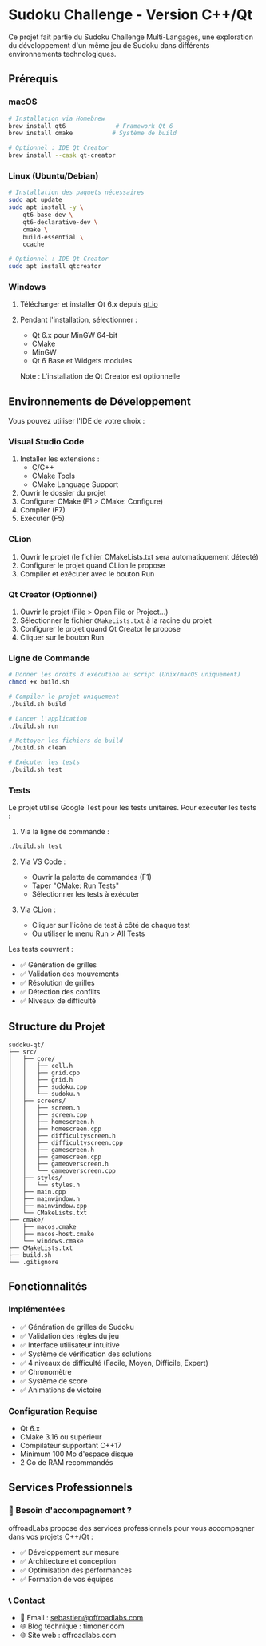# Sudoku Challenge - Version C++/Qt

Ce projet fait partie du Sudoku Challenge Multi-Langages, une exploration du développement d'un même jeu de Sudoku dans différents environnements technologiques.

## Prérequis

### macOS
```bash
# Installation via Homebrew
brew install qt6              # Framework Qt 6
brew install cmake           # Système de build

# Optionnel : IDE Qt Creator
brew install --cask qt-creator
```

### Linux (Ubuntu/Debian)
```bash
# Installation des paquets nécessaires
sudo apt update
sudo apt install -y \
    qt6-base-dev \
    qt6-declarative-dev \
    cmake \
    build-essential \
    ccache

# Optionnel : IDE Qt Creator
sudo apt install qtcreator
```

### Windows
1. Télécharger et installer Qt 6.x depuis [qt.io](https://www.qt.io/download-open-source)
2. Pendant l'installation, sélectionner :
   - Qt 6.x pour MinGW 64-bit
   - CMake
   - MinGW
   - Qt 6 Base et Widgets modules
   
   Note : L'installation de Qt Creator est optionnelle

## Environnements de Développement

Vous pouvez utiliser l'IDE de votre choix :

### Visual Studio Code
1. Installer les extensions :
   - C/C++
   - CMake Tools
   - CMake Language Support
2. Ouvrir le dossier du projet
3. Configurer CMake (F1 > CMake: Configure)
4. Compiler (F7)
5. Exécuter (F5)

### CLion
1. Ouvrir le projet (le fichier CMakeLists.txt sera automatiquement détecté)
2. Configurer le projet quand CLion le propose
3. Compiler et exécuter avec le bouton Run

### Qt Creator (Optionnel)
1. Ouvrir le projet (File > Open File or Project...)
2. Sélectionner le fichier `CMakeLists.txt` à la racine du projet
3. Configurer le projet quand Qt Creator le propose
4. Cliquer sur le bouton Run

### Ligne de Commande
```bash
# Donner les droits d'exécution au script (Unix/macOS uniquement)
chmod +x build.sh

# Compiler le projet uniquement
./build.sh build

# Lancer l'application
./build.sh run

# Nettoyer les fichiers de build
./build.sh clean

# Exécuter les tests
./build.sh test
```

### Tests
Le projet utilise Google Test pour les tests unitaires. Pour exécuter les tests :

1. Via la ligne de commande :
```bash
./build.sh test
```

2. Via VS Code :
   - Ouvrir la palette de commandes (F1)
   - Taper "CMake: Run Tests"
   - Sélectionner les tests à exécuter

3. Via CLion :
   - Cliquer sur l'icône de test à côté de chaque test
   - Ou utiliser le menu Run > All Tests

Les tests couvrent :
- ✅ Génération de grilles
- ✅ Validation des mouvements
- ✅ Résolution de grilles
- ✅ Détection des conflits
- ✅ Niveaux de difficulté

## Structure du Projet
```
sudoku-qt/
├── src/
│   ├── core/
│   │   ├── cell.h
│   │   ├── grid.cpp
│   │   ├── grid.h
│   │   ├── sudoku.cpp
│   │   └── sudoku.h
│   ├── screens/
│   │   ├── screen.h
│   │   ├── screen.cpp
│   │   ├── homescreen.h
│   │   ├── homescreen.cpp
│   │   ├── difficultyscreen.h
│   │   ├── difficultyscreen.cpp
│   │   ├── gamescreen.h
│   │   ├── gamescreen.cpp
│   │   ├── gameoverscreen.h
│   │   └── gameoverscreen.cpp
│   ├── styles/
│   │   └── styles.h
│   ├── main.cpp
│   ├── mainwindow.h
│   ├── mainwindow.cpp
│   └── CMakeLists.txt
├── cmake/
│   ├── macos.cmake
│   ├── macos-host.cmake
│   └── windows.cmake
├── CMakeLists.txt
├── build.sh
└── .gitignore
```

## Fonctionnalités

### Implémentées
- ✅ Génération de grilles de Sudoku
- ✅ Validation des règles du jeu
- ✅ Interface utilisateur intuitive
- ✅ Système de vérification des solutions
- ✅ 4 niveaux de difficulté (Facile, Moyen, Difficile, Expert)
- ✅ Chronomètre
- ✅ Système de score
- ✅ Animations de victoire

### Configuration Requise
- Qt 6.x
- CMake 3.16 ou supérieur
- Compilateur supportant C++17
- Minimum 100 Mo d'espace disque
- 2 Go de RAM recommandés

## Services Professionnels

### 🚀 Besoin d'accompagnement ?
offroadLabs propose des services professionnels pour vous accompagner dans vos projets C++/Qt :

* ✅ Développement sur mesure
* ✅ Architecture et conception
* ✅ Optimisation des performances
* ✅ Formation de vos équipes

### 📞 Contact
* 📧 Email : sebastien@offroadlabs.com
* 🌐 Blog technique : timoner.com
* 🌐 Site web : offroadlabs.com 